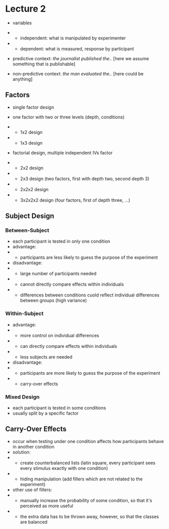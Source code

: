 # Lecture 2

- variables
- - independent: what is manipulated by experimenter
- - dependent: what is measured, response by participant

- predictive context: _the journalist published the.._ [here we assume something that is publishable]
- non-predictive context: _the man evaluated the.._ [here could be anything]


## Factors
- single factor design
- one factor with two or three levels (depth, conditions)
- - 1x2 design
- - 1x3 design

- factorial design, multiple independent IVs factor
- - 2x2 design
- - 2x3 design (two factors, first with depth two, second depth 3)
- - 2x2x2 design
- - 3x2x2x2 design (four factors, first of depth three, ...)


## Subject Design

### Between-Subject
- each participant is tested in only one condition
- advantage:
- - participants are less likely to guess the purpose of the experiment
- disadvantage:
- - large number of participants needed
- - cannot directly compare effects within individuals
- - differences between conditions cuold reflect individual differences between groups (high variance)

### Within-Subject
- advantage:
- - more control on individual differences
- - can directly compare effects within individuals
- - less subjects are needed
- disadvantage:
- - participants are more likely to guess the purpose of the experiment
- - carry-over effects

### Mixed Design
- each participant is tested in some conditions
- usually split by a specific factor

## Carry-Over Effects
- occur when testing under one condition affects how participants behave in another condition
- solution:
- - create counterbalanced lists (latin square, every participant sees every stimulus exactly with one condition)
- - hiding manipulation (add fillers which are not related to the experiment)
- other use of fillers:
- - manually increase the probability of some condition, so that it's perceived as more useful
- - the extra data has to be thrown away, however, so that the classes are balanced
